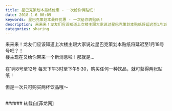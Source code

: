 ```yaml
---
title: 星巴克策划本最终优惠 - 一次给你俩贴纸！
date: 2018-1-6 00:09
keywords: 星巴克策划本最终优惠 - 一次给你俩贴纸！
description: 来来来！龙友们应该知道上次楼主跟大家说过星巴克策划本贴纸将延迟至1月18号号吧？！楼主现在又给你带来一个新消息啦！那就是...在1月8号至12号 每天下午3时至下午5:30，购买任何一种饮品，就可获得两张贴纸！但是一次只可购买两杯饮品哦～
categories: sharing
---
```

<td class="t_f" id="postmessage_1076797">

来来来！龙友们应该知道上次楼主跟大家说过星巴克策划本贴纸将延迟至1月18号号吧？！<br/>
楼主现在又给你带来一个新消息啦！那就是...<br/>
<br/>
在1月8号至12号 每天下午3时至下午5:30，购买任何一种饮品，就可获得两张贴纸！<br/>
<br/>
但是一次只可购买两杯饮品哦～<br/>
<img alt="" border="0" class="zoom" data-cf-modified-afde5432599cf86d66cf106b-="" file="http://www.flw.ph/data/appbyme/upload/image/201801/06/bwuvVQGisceH.jpg" id="aimg_AUoRe" lazyloadthumb="1" onclick="" onmouseover="" src="http://www.flw.ph/data/appbyme/upload/image/201801/06/bwuvVQGisceH.jpg"/><br/>
<br/>
</td>
###### 转载自[菲龙网]